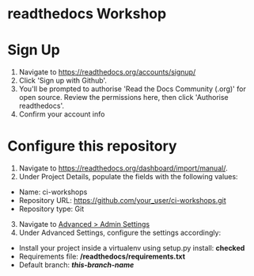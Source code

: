 # readthedocs Workshop

# Sign Up
1. Navigate to https://readthedocs.org/accounts/signup/
2. Click 'Sign up with Github'.
3. You'll be prompted to authorise 'Read the Docs Community (.org)' for open source. Review the permissions here, then click 'Authorise readthedocs'.
4. Confirm your account info

# Configure this repository
1. Navigate to https://readthedocs.org/dashboard/import/manual/.
2. Under Project Details, populate the fields with the following values:
  - Name: ci-workshops
  - Repository URL: https://github.com/your_user/ci-workshops.git
  - Repository type: Git
3. Navigate to [Advanced > Admin Settings](https://readthedocs.org/dashboard/ci-workshops/advanced/)
4. Under Advanced Settings, configure the settings accordingly:
  - Install your project inside a virtualenv using setup.py install: **checked**
  - Requirements file: **/readthedocs/requirements.txt**
  - Default branch: **_this-branch-name_**
  